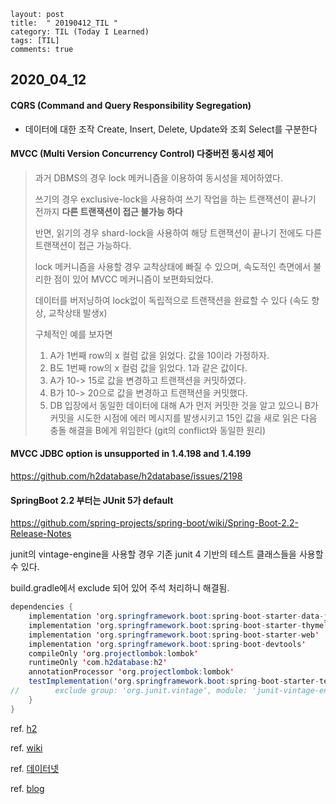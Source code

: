 

```
layout: post
title:  " 20190412_TIL "
category: TIL (Today I Learned)
tags: [TIL]
comments: true
```



## 2020_04_12





#### CQRS (Command and Query Responsibility Segregation)

- 데이터에 대한 조작 Create, Insert, Delete, Update와 조회 Select를 구분한다



#### MVCC (Multi Version Concurrency Control) 다중버전 동시성 제어

>  과거 DBMS의 경우 lock 메커니즘을 이용하여 동시성을 제어하였다.
>
> 쓰기의 경우 exclusive-lock을 사용하여 쓰기 작업을 하는 트랜잭션이 끝나기 전까지 **다른 트랜잭션이 접근 불가능 하다**
>
> 반면, 읽기의 경우 shard-lock을 사용하여 해당 트랜잭션이 끝나기 전에도 다른 트랜잭션이 접근 가능하다.
>
> lock 메커니즘을 사용할 경우 교착상태에 빠질 수 있으며, 속도적인 측면에서 불리한 점이 있어 MVCC 메커니즘이 보편화되었다.
>
> 데이터를 버저닝하여 lock없이 독립적으로 트랜잭션을 완료할 수 있다 (속도 향상, 교착상태 발생x)
>
> 구체적인 예를 보자면
>
> 1. A가 1번째 row의 x 컬럼 값을 읽었다. 값을 10이라 가정하자.
> 2. B도 1번째 row의 x 컬럼 값을 읽었다. 1과 같은 값이다.
> 3. A가 10-> 15로 값을 변경하고 트랜잭션을 커밋하였다.
> 4. B가 10-> 20으로 값을 변경하고 트랜잭션을 커밋했다.
> 5. DB 입장에서 동일한 데이터에 대해 A가 먼저 커밋한 것을 알고 있으니 B가 커밋을 시도한 시점에 에러 메시지를 발생시키고 15인 값을 새로 읽은 다음 충돌 해결을 B에게 위임한다 (git의 conflict와 동일한 원리) 



#### MVCC JDBC option is unsupported in 1.4.198 and 1.4.199

<a href="https://github.com/h2database/h2database/issues/2198"><https://github.com/h2database/h2database/issues/2198></a>



#### SpringBoot 2.2 부터는 JUnit 5가 default

<a href="https://github.com/spring-projects/spring-boot/wiki/Spring-Boot-2.2-Release-Notes">https://github.com/spring-projects/spring-boot/wiki/Spring-Boot-2.2-Release-Notes</a></a>

junit의 vintage-engine을 사용할 경우 기존 junit 4 기반의 테스트 클래스들을 사용할 수 있다.

build.gradle에서 exclude 되어 있어 주석 처리하니 해결됨.

```java
dependencies {
    implementation 'org.springframework.boot:spring-boot-starter-data-jpa'
    implementation 'org.springframework.boot:spring-boot-starter-thymeleaf'
    implementation 'org.springframework.boot:spring-boot-starter-web'
    implementation 'org.springframework.boot:spring-boot-devtools'
    compileOnly 'org.projectlombok:lombok'
    runtimeOnly 'com.h2database:h2'
    annotationProcessor 'org.projectlombok:lombok'
    testImplementation('org.springframework.boot:spring-boot-starter-test') {
//        exclude group: 'org.junit.vintage', module: 'junit-vintage-engine'
    }
}
```





ref. <a href="http://www.h2database.com/html/advanced.html">h2</a><br>

ref. <a href="[https://ko.wikipedia.org/wiki/%EB%8B%A4%EC%A4%91_%EB%B2%84%EC%A0%84_%EB%8F%99%EC%8B%9C%EC%84%B1_%EC%A0%9C%EC%96%B4](https://ko.wikipedia.org/wiki/다중_버전_동시성_제어)">wiki</a><br>

ref. <a href="https://www.datanet.co.kr/news/articleView.html?idxno=116534">데이터넷</a><br>

ref. <a href="https://www.joinc.co.kr/w/man/12/MVCC">blog</a>